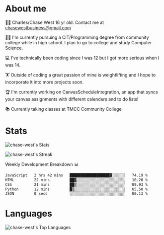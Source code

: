 # About me
🙋‍♂️ Charles/Chase West 16 yr old. Contact me at chasewestbusiness@gmail.com

👨‍🎓 I'm currently pursuing a CIT/Programming degree from community college
while in high school. I plan to go to college and study Computer Science. 

💻 I've technically been coding since I was 12 but
I got more serious when I was 14. 

🏋️ Outside of coding a great passion of mine is weightlifting
and I hope to incorporate it into more projects soon.

🏆 I'm currently working on CanvasScheduleIntegration, an app that syncs your canvas assignments with different calenders and to do lists! 

📚 Currently taking classes at TMCC Community College 

# Stats 

![chase-west's Stats](https://github-readme-stats.vercel.app/api?username=chase-west&theme=prussian&show_icons=true&hide_border=false&count_private=true)


![chase-west's Streak](https://github-readme-streak-stats.herokuapp.com/?user=chase-west&theme=prussian&hide_border=false)

Weekly Development Breakdown 📊
<!--START_SECTION:waka-->

```txt
JavaScript   2 hrs 42 mins   ██████████████████▓░░░░░░   74.19 %
HTML         22 mins         ██▓░░░░░░░░░░░░░░░░░░░░░░   10.20 %
CSS          21 mins         ██▒░░░░░░░░░░░░░░░░░░░░░░   09.93 %
Python       12 mins         █▒░░░░░░░░░░░░░░░░░░░░░░░   05.50 %
JSON         0 secs          ░░░░░░░░░░░░░░░░░░░░░░░░░   00.13 %
```

<!--END_SECTION:waka-->


# Languages 
![chase-west's Top Languages](https://github-readme-stats.vercel.app/api/top-langs/?username=chase-west&theme=prussian&show_icons=true&hide_border=false&layout=compact)


